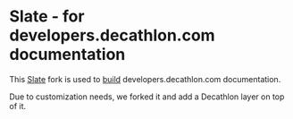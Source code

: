 # Slate - for developers.decathlon.com documentation

This [Slate](https://github.com/lord/slate) fork is used to [build](https://github.com/dktunited/developers-builder) developers.decathlon.com documentation.

Due to customization needs, we forked it and add a Decathlon layer on top of it.


